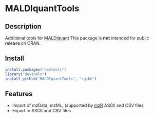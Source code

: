 # MALDIquantTools

## Description

Additional tools for [MALDIquant](http://strimmerlab.org/software/maldiquant/)
This package is **not** intended for
public release on CRAN.

## Install

```R
install.packages("devtools")
library("devtools")
install_github("MALDIquantTools", "sgibb")
```

## Features

- Import of mzData, mzML, (supported by
  [mzR](http://bioconductor.org/packages/release/bioc/html/mzR.html) ASCII and CSV files
- Export in ASCII and CSV files
